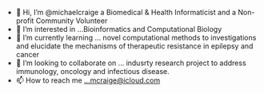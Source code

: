 - 👋 Hi, I’m @michaelcraige a Biomedical & Health Informaticist and a Non-profit Community Volunteer
- 👀 I’m interested in ...Bioinformatics and Computational Biology 
- 🌱 I’m currently learning ... novel computational methods to investigations and elucidate the mechanisms of therapeutic resistance in epilepsy and cancer
- 💞️ I’m looking to collaborate on ... indusrty research project to address immunology, oncology and infectious disease.
- 📫 How to reach me ...mcraige@icloud.com

<!---
michaelcraige/michaelcraige is a ✨ special ✨ repository because its `README.md` (this file) appears on your GitHub profile.
You can click the Preview link to take a look at your changes.
--->
